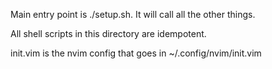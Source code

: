Main entry point is ./setup.sh.  It will call all the other things.

All shell scripts in this directory are idempotent.

init.vim is the nvim config that goes in ~/.config/nvim/init.vim
